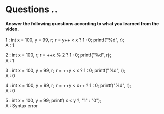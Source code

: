 # Questions ..

#### Answer the following questions according to what you learned from the video.

1 : int x = 100, y = 99, r; r = y++ < x ? 1 : 0; printf("%d", r);  
A : 1

2 : int x = 100, r; r = ++x % 2 ? 1 : 0; printf("%d", r);  
A : 1

3 : int x = 100, y = 99, r; r = ++y < x ? 1 : 0; printf("%d", r);  
A : 0

4 : int x = 100, y = 99, r; r = ++y < x++ ? 1 : 0; printf("%d", r);  
A : 0

5 : int x = 100, y = 99; printf( x < y ?, "1" : "0");  
A : Syntax error
